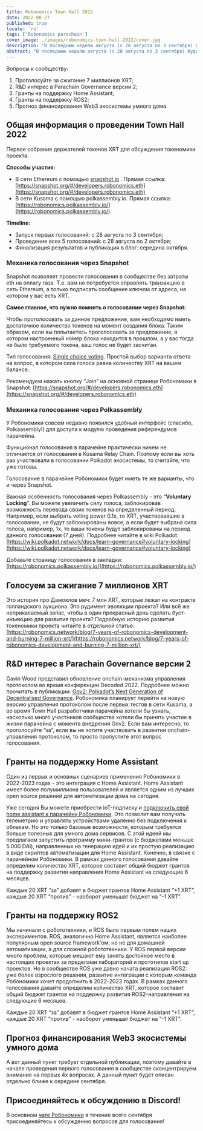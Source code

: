 ```yaml
---
title: Robonomics Town Hall 2022
date: 2022-08-27
published: true
locale: 'ru'
tags: ['Robonomics parachain']
cover_image: ./images/robonomics-town-hall-2022/cover.jpg
description: "В последнюю неделю августа (с 28 августа по 3 сентября) будьте готовы поучаствовать в обсуждении и голосовании токенами XRT."
abstract: "В последнюю неделю августа (с 28 августа по 3 сентября) будьте готовы поучаствовать в обсуждении и голосовании токенами XRT."
---
```


Вопросы к сообществу:

1. Проголосуйте за сжигание 7 миллионов XRT;
2. R&D интерес в Parachain Governance версии 2;
3. Гранты на поддержку Home Assistant;
4. Гранты на поддержку ROS2;
5. Прогноз финансирования Web3 экосистемы умного дома.

## Общая информация о проведении Town Hall 2022

Первое собрание держателей токенов XRT для обсуждения токеномики проекта.

**Способы участия:** 

- В сети Ethereum с помощью [snapshot.io](http://snapshot.io) . Прямая ссылка: [https://snapshot.org/#/developers.robonomics.eth](https://snapshot.org/#/developers.robonomics.eth)
- В сети Kusama с помощью polkassembly.io. Прямая ссылка:  [https://robonomics.polkassembly.io/](https://robonomics.polkassembly.io/)

**Timeline:** 

- Запуск первых голосований: с 28 августа по 3 сентября;
- Проведение всех 5 голосований: с 28 августа по 2 октября;
- Финализация результатов и публикация в блог: середина октября.

### Механика голосования через Snapshot

Snapshot позволяет провести голосования в сообществе без затраты eth на оплату газа. Т.е. вам не потребуется оправлять транзакцию в сеть Ethereum, а только подписать сообщение ключом от адреса, на котором у вас есть XRT.

**Самое главное, что нужно помнить о голосовании через Snapshot:**

Чтобы проголосовать за данное предложение, вам необходимо иметь достаточное количество токенов на момент создания блока. Таким образом, если вы попытаетесь проголосовать за предложение, в котором настроенный номер блока находится в прошлом, а у вас тогда не было требуемого токена, ваш голос не будет засчитан.

Тип голосования: [Single choice voting](https://docs.snapshot.org/proposals/voting-types#single-choice-voting). Простой выбор варианта ответа на вопрос, в котором сила голоса равна количеству XRT на вашем балансе. 

Рекомендуем нажать кнопку “Join” на основной странице Робономики в Snapshot: [https://snapshot.org/#/developers.robonomics.eth](https://snapshot.org/#/developers.robonomics.eth)

### Механика голосования через Polkassembly

У Робономики совсем недавно появился удобный интерфейс (спасибо, Polkaasembly!) для доступа к модулю проведения референдумов парачейна. 

Функционал голосования в парачейне практически ничем не отличается от голосования в Kusama Relay Chain. Поэтому если вы хоть раз участвовали в голосовании Polkadot экосистемы, то считайте, что уже готовы.

Голосование в парачейне Робономики будет иметь те же варианты, что и через Snapshot.

Важная особенность голосования через Polkassembly - это “**Voluntary Locking**”. Вы можете увеличить силу голоса, заблокировав возможность перевода своих токенов на определенный период. Например, если выбрать voting power 0.1x, то XRT, участвовавшие в голосовании, не будут заблокированы вовсе, а если будет выбрана сила голоса, например, 1x, то ваши токены будут заблокированы на период данного голосования (7 дней). Подробнее читайте в wiki Polkadot: [https://wiki.polkadot.network/docs/learn-governance#voluntary-locking](https://wiki.polkadot.network/docs/learn-governance#voluntary-locking) 

Добавьте страницу голосования в закладки: [https://robonomics.polkassembly.io/](https://robonomics.polkassembly.io/)

## Голосуем за сжигание 7 миллионов XRT

Это история про Дамоклов меч: 7 млн XRT, которые лежат на контракте голландского аукциона. Это рудимент эволюции проекта? Или всё же неприкасаемый запас, чтобы в один прекрасный день сделать буст-инъекцию для развития проекта? Подробную историю развития токеномики проекта читайте в отдельной статье: [https://robonomics.network/blog/7-years-of-robonomics-development-and-burning-7-million-xrt/](https://robonomics.network/blog/7-years-of-robonomics-development-and-burning-7-million-xrt/)

## R&D интерес в Parachain Governance версии 2

Gavin Wood представил обновление onchain-механизма управления протоколом во время конференции Decoded 2022. Подробнее можно прочитать в публикации: [Gov2: Polkadot’s Next Generation of Decentralised Governance](https://polkadot.network/blog/gov2-polkadots-next-generation-of-decentralised-governance/). Робономика планирует перейти на новую версию управления протоколом после первых тестов в сети Kusama, а во время Town Hall разработчики парачейна хотели бы узнать, насколько много участников сообщества хотели бы принять участие в жизни парачейна с момента внедрения Gov2. Если вам интересно, то проголосуйте “за”, если вы не хотите участвовать в развитии onchain-управления протоколом, то просто пропустите этот вопрос голосования.

## Гранты на поддержку Home Assistant

Один из первых и основных сценариев применения Робономики в 2022-2023 годах - это интеграция с Home Assistant. Home Assistant имеет более полумиллиона пользователей и является одним из лучших open source решений для автоматизации дома на сегодня.

Уже сегодня Вы можете приобрести IoT-подписку и [подключить свой home assistant к парачейну Робономики](https://wiki.robonomics.network/docs/en/home-assistant-begin/). Это позволит вам получать телеметрию и управлять устройствами удаленно без подключения к облакам. Но это только базовые возможности, которым требуется больше полезных для умного дома сервисов. С этой идеей мы предлагаем запустить программу мини-грантов (с бюджетами меньше 5.000 DAI), направленных на генерацию идей и их простую реализацию в виде скриптов автоматизации для Home Assistant. Конечно, в связке с парачейном Робономики. В рамках данного голосования давайте определим количество XRT, которое составит общий бюджет грантов на поддержку развития направления Home Assistant на следующие 6 месяцев. 

Каждые 20 XRT “за” добавят в бюджет грантов Home Assistant “+1 XRT”, каждые 20 XRT “против” - наоборот уменьшат бюджет на “-1 XRT”.

## Гранты на поддержку ROS2

Мы начинали с робототехники, и ROS было первым полем наших экспериментов. ROS, аналогично Home Assistant, является наиболее популярным open source framework’ом, но не для домашней автоматизации, а для сложной робототехники. У ROS первой версии много проблем, которые мешают ему занять достойное место в настоящих проектах за пределами лабораторий и прототипов start up проектов. Но в сообществе ROS уже давно начата реализация ROS2: уже более взрослого решения, развитие интеграции с которым команда Робономики хочет продолжить в 2022-2023 годах. В рамках данного голосования давайте определим количество XRT, которое составит общий бюджет грантов на поддержку развития ROS2-направления на следующие 6 месяцев. 

Каждые 20 XRT “за” добавят в бюджет грантов Home Assistant “+1 XRT”, каждые 20 XRT “против” - наоборот уменьшат бюджет на “-1 XRT”.

## Прогноз финансирования Web3 экосистемы умного дома

А вот данный пункт требует отдельной публикации, поэтому давайте в начале проведения первого голосования в сообществе сконцентрируем внимание на первых 4x вопросах. А данный пункт будет описан отдельно ближе к середине сентября.

## Присоединяйтесь к обсуждению в Discord!

В основном [чате Робономики](https://discord.gg/9ZSpkET9BQ) в течение всего сентября присоединяйтесь к обсуждению вопросов для голосования!